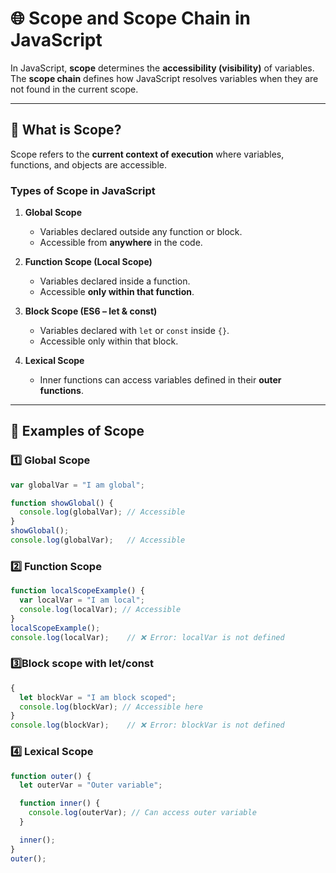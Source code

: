 # 🌐 Scope and Scope Chain in JavaScript  

In JavaScript, **scope** determines the **accessibility (visibility)** of variables.  
The **scope chain** defines how JavaScript resolves variables when they are not found in the current scope.  

---

## 🔹 What is Scope?  

Scope refers to the **current context of execution** where variables, functions, and objects are accessible.  

### Types of Scope in JavaScript  

1. **Global Scope**  
   - Variables declared outside any function or block.  
   - Accessible from **anywhere** in the code.  

2. **Function Scope (Local Scope)**  
   - Variables declared inside a function.  
   - Accessible **only within that function**.  

3. **Block Scope (ES6 – let & const)**  
   - Variables declared with `let` or `const` inside `{}`.  
   - Accessible only within that block.  

4. **Lexical Scope**  
   - Inner functions can access variables defined in their **outer functions**.  

---

## 🔹 Examples of Scope  

### 1️⃣ Global Scope  
```js
var globalVar = "I am global";

function showGlobal() {
  console.log(globalVar); // Accessible
}
showGlobal();
console.log(globalVar);   // Accessible
```
### 2️⃣ Function Scope
```js
function localScopeExample() {
  var localVar = "I am local";
  console.log(localVar); // Accessible
}
localScopeExample();
console.log(localVar);    // ❌ Error: localVar is not defined
```
 ### 3️⃣Block scope with let/const
```js
{
  let blockVar = "I am block scoped";
  console.log(blockVar); // Accessible here
}
console.log(blockVar);    // ❌ Error: blockVar is not defined
```
### 4️⃣ Lexical Scope
```js
function outer() {
  let outerVar = "Outer variable";

  function inner() {
    console.log(outerVar); // Can access outer variable
  }

  inner();
}
outer();
```